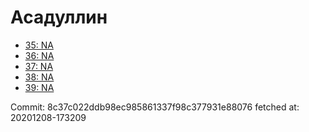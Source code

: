 # Асадуллин
- [35: NA](35.md)
- [36: NA](36.md)
- [37: NA](37.md)
- [38: NA](38.md)
- [39: NA](39.md)

Commit: 8c37c022ddb98ec985861337f98c377931e88076
 fetched at: 20201208-173209
